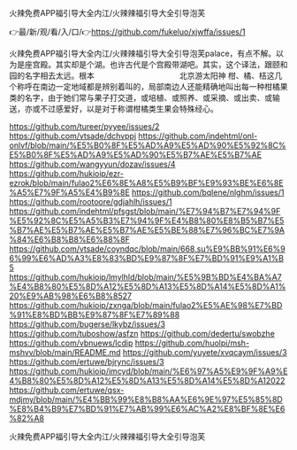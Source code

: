 火辣免费APP福引导大全内江/火辣辣福引导大全引导泡芙

👉最/新/观/看/入/口/👉https://github.com/fukeluo/xjwffa/issues/1

火辣免费APP福引导大全内江/火辣辣福引导大全引导泡芙palace，有点不解。以为是座宫殿。其实却是个湖。也许古代是个宫殿带湖吧。其实，这个译法，跟颐和园的名字相去太远。根本　　　　　　　　　　　北京游太阳神
柑、橘、桔这几个称呼在南边一定地域都是辨别着叫的，局部南边人还能精确地叫出每一种柑橘果类的名字，由于她们常与果子打交道，或培植、或照养、或采摘、或出卖、或输送，亦或不过感爱好，以是对于称谓柑橘类生果会特殊经心。


https://github.com/tureer/pyyee/issues/2
https://github.com/vtsade/dchvppj
https://github.com/indehtml/onl-onlvf/blob/main/%E5%B0%8F%E5%AD%A9%E5%AD%90%E5%92%8C%E5%B0%8F%E5%AD%A9%E5%AD%90%E5%B7%AE%E5%B7%AE
https://github.com/wangyyun/dozav/issues/4
https://github.com/hukioip/ezr-ezrok/blob/main/fulao2%E6%8E%A8%E5%B9%BF%E9%93%BE%E6%8E%A5%E7%9F%A5%E4%B9%8E
https://github.com/bqlene/nlghm/issues/1
https://github.com/rootoore/gdjahlh/issues/1
https://github.com/indehtml/pfsgst/blob/main/%E7%94%B7%E7%94%9F%E5%92%8C%E5%A5%B3%E7%94%9F%E4%B8%80%E8%B5%B7%E5%B7%AE%E5%B7%AE%E5%B7%AE%E5%BE%88%E7%96%BC%E7%9A%84%E6%B8%B8%E6%88%8F
https://github.com/vtsade/coyndqc/blob/main/668.su%E9%BB%91%E6%96%99%E6%AD%A3%E8%83%BD%E9%87%8F%E7%BD%91%E9%A1%B5
https://github.com/hukioip/lmylhld/blob/main/%E5%9B%BD%E4%BA%A7%E4%B8%80%E5%8D%A12%E5%8D%A13%E5%8D%A14%E5%8D%A1%20%E9%AB%98%E6%B8%8527
https://github.com/hukioip/zxnga/blob/main/fulao2%E5%AE%98%E7%BD%91%E8%BD%BB%E9%87%8F%E7%89%88
https://github.com/bugerse/lkybz/issues/3
https://github.com/tuboshow/asfzn
https://github.com/dedertu/swobzhe
https://github.com/vbnuews/lcdip
https://github.com/huolpi/msh-mshvv/blob/main/README.md
https://github.com/yuyete/xvqcaym/issues/3
https://github.com/ertuwe/bjrync/issues/3
https://github.com/hukioip/imcyd/blob/main/%E6%97%A5%E9%9F%A9%E4%B8%80%E5%8D%A12%E5%8D%A13%E5%8D%A14%E5%8D%A12022
https://github.com/ertuwe/qsx-mdjmy/blob/main/%E4%BB%99%E8%B8%AA%E6%9E%97%E5%85%8D%E8%B4%B9%E7%BD%91%E7%AB%99%E6%AC%A2%E8%BF%8E%E6%82%A8

火辣免费APP福引导大全内江/火辣辣福引导大全引导泡芙
